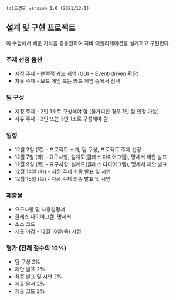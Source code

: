 ```
(c)도경구 version 1.0 (2021/12/1)
```

## 설계 및 구현 프로젝트

이 수업에서 배운 지식을 총동원하여 자바 애플리케이션을 설계하고 구현한다.  

### 주제 선정 옵션
- 지정 주제 - 블랙잭 카드 게임 (GUI + Event-driven 확장)
- 자유 주제 - 보드 게임 또는 카드 게임 중에서 선택

### 팀 구성
- 지정 주제 - 2인 1조로 구성해야 함 (불가피한 경우 1인 팀 인정 가능)
- 자유 주제 - 2인 또는 3인 1조로 구성해야 함

### 일정
- 12월 2일 (목) - 프로젝트 소개, 팀 구성, 프로젝트 주제 선정
- 12월 7일 (화) - 요구사항, 설계도(클래스 다이어그램), 명세서 제안 발표
- 12월 9일 (목) - 요구사항, 설계도(클래스 다이어그램), 명세서 제안 발표
- 12월 14일 (화) - 지정 주제 최종 발표 및 시연
- 12월 16일 (목) - 자유 주제 최종 발표 및 시연

### 제출물
- 요구사항 및 사용설명서
- 클래스 다이어그램, 명세서
- 소스 코드
- 제출 마감 - 12월 16일(목) 자정

### 평가 (전체 점수의 10%)
- 팀 구성 2%
- 제안 발표 2%
- 최종 발표 및 시연 2%
- 제출 문서 2%
- 제출 코드 2%










